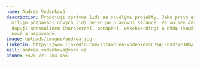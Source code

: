 ```yaml
---
name: Andrea Vodenková
description: Propojuji správné lidi se skvělými projekty. Jako pravý extrovert
  miluju poznávání nových lidí nejen po pracovní stránce. Ve volném čase se
  dopuji adrenalinem (horolezení, potápění, wakeboarding) a ráda zkouším vše
  nové a nepoznané.
image: uploads/images/andrea.jpg
linkedin: https://www.linkedin.com/in/andrea-vodenkov%C3%A1-09374910b/
mail: andrea.vodenkova@vork.cz
phone: +420 721 284 455
---
```

